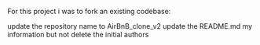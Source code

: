 For this project i was to fork an existing codebase:

update the repository name to AirBnB_clone_v2
update the README.md my information but not delete the initial authors 